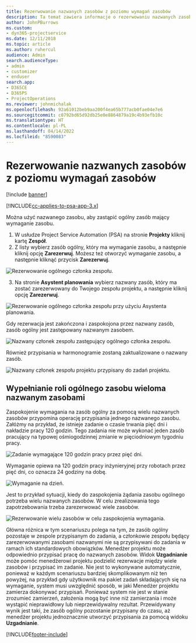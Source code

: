 ```yaml
---
title: Rezerwowanie nazwanych zasobów z poziomu wymagań zasobów
description: Ta temat zawiera informacje o rezerwowaniu nazwanych zasobów na potrzeby ogólnego wymagania zasobu.
author: JohnPBurrows
ms.custom:
- dyn365-projectservice
ms.date: 12/11/2018
ms.topic: article
ms.author: ruhercul
audience: Admin
search.audienceType:
- admin
- customizer
- enduser
search.app:
- D365CE
- D365PS
- ProjectOperations
ms.reviewer: johnmichalak
ms.openlocfilehash: 92a61012beb9aa200f4ea65b777acb0fae04e7e6
ms.sourcegitcommit: c0792bd65d92db25e0e8864879a19c4b93efb10c
ms.translationtype: HT
ms.contentlocale: pl-PL
ms.lasthandoff: 04/14/2022
ms.locfileid: "8590083"
---
```

# <a name="book-named-resources-from-resource-requirements"></a>Rezerwowanie nazwanych zasobów z poziomu wymagań zasobów

[!include [banner](../includes/psa-now-project-operations.md)]

[!INCLUDE[cc-applies-to-psa-app-3.x](../includes/cc-applies-to-psa-app-3x.md)]

Można użyć nazwanego zasobu, aby zastąpić ogólny zasób mający wymaganie zasobu.

1. W usłudze Project Service Automation (PSA) na stronie **Projekty** kliknij kartę **Zespół**.
2. Z listy wybierz zasób ogólny, który ma wymaganie zasobu, a następnie kliknij opcję **Zarezerwuj**. Możesz też otworzyć wymaganie zasobu, a następnie kliknąć przycisk **Zarezerwuj**.


![Rezerwowanie ogólnego członka zespołu.](media/RM-how-to-14.png)


3. Na stronie **Asystent planowania** wybierz nazwany zasób, który ma zostać zarezerwowany do Twojego zespołu projektu, a następnie kliknij opcję **Zarezerwuj**.

![Rezerwowanie ogólnego członka zespołu przy użyciu Asystenta planowania.](media/RM-how-to-15.png)

Gdy rezerwacja jest zakończona i zaspokojona przez nazwany zasób, zasób ogólny jest zastępowany nazwanym zasobem.

![Nazwany członek zespołu zastępujący ogólnego członka zespołu.](media/RM-how-to-16.png)

Również przypisania w harmonogramie zostaną zaktualizowane o nazwany zasób.

![Nazwany członek zespołu projektu przypisany do zadań projektu.](media/RM-how-to-17.png)

## <a name="fulfill-a-generic-resource-with-multiple-named-resources"></a>Wypełnianie roli ogólnego zasobu wieloma nazwanym zasobami
Zaspokojenie wymagania na zasób ogólny za pomocą wielu nazwanych zasobów przypomina operację przypisania jednego nazwanego zasobu. Załóżmy na przykład, że istnieje zadanie o czasie trwania pięć dni i nakładzie pracy 120 godzin. Tego zadania nie może wykonać jeden zasób pracujący na typowej ośmiogodzinnej zmianie w pięciodniowym tygodniu pracy. 

![Zadanie wymagające 120 godzin pracy przez pięć dni.](media/RM-how-to-21.png)

Wymaganie opiewa na 120 godzin pracy inżynieryjnej przy robotach przez pięć dni, co oznacza 24 godziny na dobę.

![Wymaganie na dzień.](media/RM-how-to-22.png)

Jest to przykład sytuacji, kiedy do zaspokojenia żądania zasobu ogólnego potrzeba wielu nazwanych zasobów. W celu zrealizowania tego zapotrzebowania trzeba zarezerwować wiele zasobów.

![Rezerwowanie wielu zasobów w celu zaspokojenia wymagania.](media/RM-how-to-23.png)

Główna różnica w tym scenariuszu polega na tym, że zasób ogólny pozostaje w zespole przypisanym do zadania, a członkowie zespołu będący zarezerwowanymi zasobami nazwanymi nie są przypisywani do zadania w ramach ich standardowych obowiązków. Menedżer projektu może odpowiednio przypisać pracę do nazwanych zasobów. Widok **Uzgadnianie** może pomóc menedżerowi projektu podzielić rezerwacje między wiele zasobów i przypisać im zadanie. Nie jest to wykonywane automatycznie, ponieważ w każdym scenariuszu bardziej skomplikowanym niż ten powyżej, na przykład gdy użytkownik ma pakiet zadań składających się na wymaganie, system musi uwzględnić sposób, w jaki Menedżer projektu zamierza dokonywać przypisań. Ponieważ system nie jest w stanie zrozumieć zamierzeń, założenia mogą być inne niż zamierzania i może wystąpić nieprawidłowy lub nieprzewidywalny rezultat. Przewidywany wynik jest taki, że zasób ogólny pozostanie przypisany do czasu, aż menedżer projektu jednoznacznie utworzyć przypisania za pomocą widoku **Uzgadnianie**.




[!INCLUDE[footer-include](../includes/footer-banner.md)]
